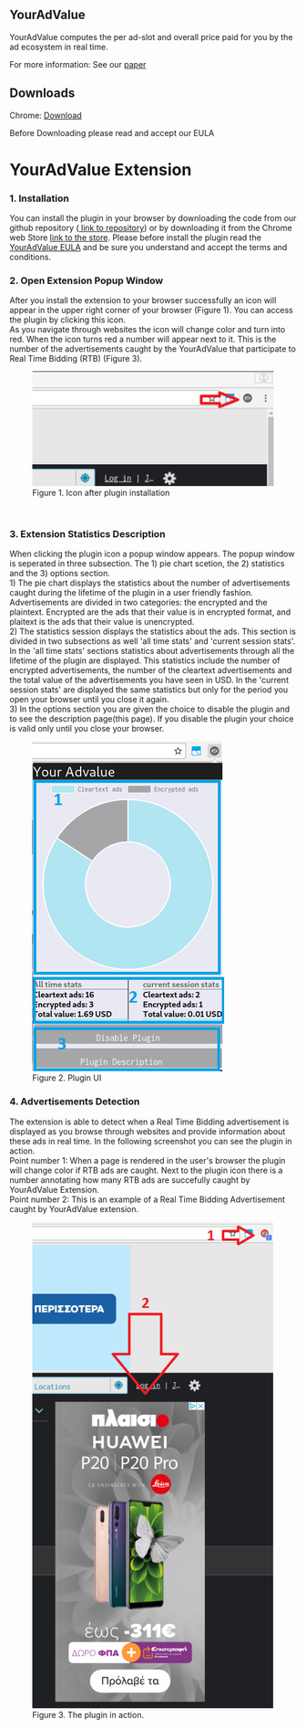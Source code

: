 YourAdValue
---

YourAdValue computes the per ad-slot and overall price paid for you by the ad ecosystem in real time.

For more information: See our <a href="https://www.ics.forth.gr/_publications/imc17-panpap.pdf">paper</a>

## Downloads
Chrome: <a href="https://">Download</a>

Before Downloading please read and accept our <a hred="https://github.com/panpap/YourAdValue/blob/master/YourAdValue_EULA.pdf">EULA</a>


<h1>YourAdValue Extension</h1>
        <h3>1. Installation</h3>
        You can install the plugin in your browser by downloading the code from our github repository (<a href=''> link to repository</a>) or by downloading it from the Chrome web Store <a href=''>link to the store</a>. Please before install the plugin read the <a href="YourAdValue_EULA.pdf">YourAdValue EULA</a> and be sure you understand and accept the terms and conditions.
        <br />
        <h3>2. Open Extension Popup Window </h3>
        After you install the extension to your browser successfully an icon will appear in the upper right corner of your browser (Figure 1). You can access the plugin by clicking this icon. <br />
        As you navigate through websites the icon will change color and turn into red. When the icon turns red a number will appear next to it. This is the number of the advertisements caught by the YourAdValue that participate to Real Time Bidding (RTB) (Figure 3).
        <figure>
            <img src="images/installed.png">
            <figcaption>Figure 1. Icon after plugin installation </figcaption>
        </figure>
        <br />
        <h3>3. Extension Statistics Description</h3>
                <p>
            When clicking the plugin icon a popup window appears. The popup window is seperated in three subsection. The 1) pie chart scetion, the 2) statistics and the 3) options section. <br />
        1) The pie chart displays the statistics about the number of advertisements caught during the lifetime of the plugin in a user friendly fashion. Advertisements are divided in two categories: the encrypted and the plaintext. Encrypted are the ads that their value is in encrypted format, and plaitext is the ads that their value is unencrypted. 
        <br />
        2) The statistics session displays the statistics about the ads. This section is divided in two subsections as well 'all time stats' and 'current session stats'.
        In the 'all time stats' sections statistics about advertisements through all the lifetime of the plugin are displayed. This statistics include the number of encrypted advertisements, the number of the cleartext advertisements and the total value of the advertisements you have seen in USD.
        In the 'current session stats' are displayed the same statistics but only for the period you open your browser until you close it again.
        <br />
        3) In the options section you are given the choice to disable the plugin and to see the description page(this page). If you disable the plugin your choice is valid only until you close your browser.
                 <figure>
                    <img src="images/UI.png">
                    <figcaption>Figure 2. Plugin UI </figcaption>
                 </figure>
             </p>
        <h3>4. Advertisements Detection</h3>
        The extension is able to detect when a Real Time Bidding advertisement is displayed as you browse through websites and provide information about these ads in real time. In the following screenshot you can see the plugin in action.<br/>
        Point number 1: When a page is rendered in the user's browser the plugin will change color if RTB ads are caught. Next to the plugin icon there is a number annotating how many RTB ads are succefully caught by YourAdValue Extension.<br/>
        Point number 2: This is an example of a Real Time Bidding Advertisement caught by YourAdValue extension. <br/>
        <figure>
            <img src="images/caughtad.png">
            <figcaption>Figure 3. The plugin in action.</figcaption>
        </figure>

